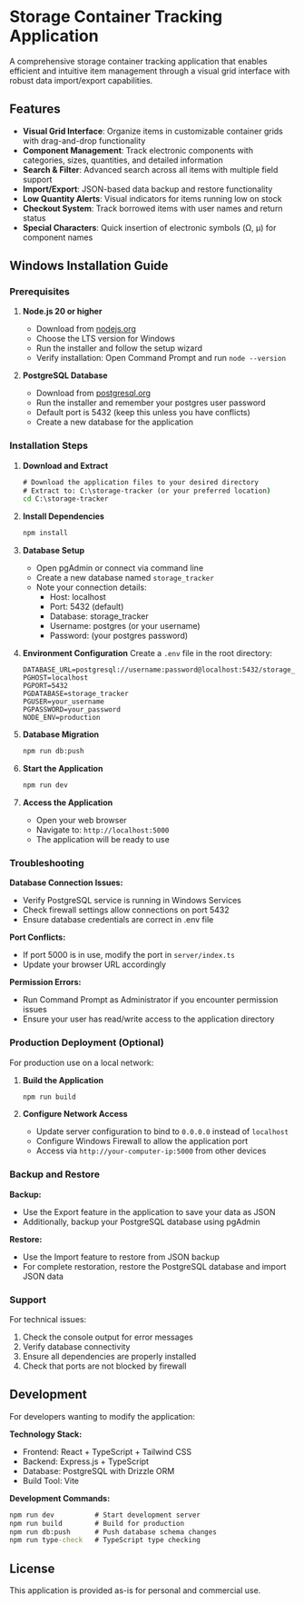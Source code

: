 # Storage Container Tracking Application

A comprehensive storage container tracking application that enables efficient and intuitive item management through a visual grid interface with robust data import/export capabilities.

## Features

- **Visual Grid Interface**: Organize items in customizable container grids with drag-and-drop functionality
- **Component Management**: Track electronic components with categories, sizes, quantities, and detailed information
- **Search & Filter**: Advanced search across all items with multiple field support
- **Import/Export**: JSON-based data backup and restore functionality
- **Low Quantity Alerts**: Visual indicators for items running low on stock
- **Checkout System**: Track borrowed items with user names and return status
- **Special Characters**: Quick insertion of electronic symbols (Ω, μ) for component names

## Windows Installation Guide

### Prerequisites

1. **Node.js 20 or higher**
   - Download from [nodejs.org](https://nodejs.org/)
   - Choose the LTS version for Windows
   - Run the installer and follow the setup wizard
   - Verify installation: Open Command Prompt and run `node --version`

2. **PostgreSQL Database**
   - Download from [postgresql.org](https://www.postgresql.org/download/windows/)
   - Run the installer and remember your postgres user password
   - Default port is 5432 (keep this unless you have conflicts)
   - Create a new database for the application

### Installation Steps

1. **Download and Extract**
   ```cmd
   # Download the application files to your desired directory
   # Extract to: C:\storage-tracker (or your preferred location)
   cd C:\storage-tracker
   ```

2. **Install Dependencies**
   ```cmd
   npm install
   ```

3. **Database Setup**
   - Open pgAdmin or connect via command line
   - Create a new database named `storage_tracker`
   - Note your connection details:
     - Host: localhost
     - Port: 5432 (default)
     - Database: storage_tracker
     - Username: postgres (or your username)
     - Password: (your postgres password)

4. **Environment Configuration**
   Create a `.env` file in the root directory:
   ```env
   DATABASE_URL=postgresql://username:password@localhost:5432/storage_tracker
   PGHOST=localhost
   PGPORT=5432
   PGDATABASE=storage_tracker
   PGUSER=your_username
   PGPASSWORD=your_password
   NODE_ENV=production
   ```

5. **Database Migration**
   ```cmd
   npm run db:push
   ```

6. **Start the Application**
   ```cmd
   npm run dev
   ```

7. **Access the Application**
   - Open your web browser
   - Navigate to: `http://localhost:5000`
   - The application will be ready to use

### Troubleshooting

**Database Connection Issues:**
- Verify PostgreSQL service is running in Windows Services
- Check firewall settings allow connections on port 5432
- Ensure database credentials are correct in .env file

**Port Conflicts:**
- If port 5000 is in use, modify the port in `server/index.ts`
- Update your browser URL accordingly

**Permission Errors:**
- Run Command Prompt as Administrator if you encounter permission issues
- Ensure your user has read/write access to the application directory

### Production Deployment (Optional)

For production use on a local network:

1. **Build the Application**
   ```cmd
   npm run build
   ```

2. **Configure Network Access**
   - Update server configuration to bind to `0.0.0.0` instead of `localhost`
   - Configure Windows Firewall to allow the application port
   - Access via `http://your-computer-ip:5000` from other devices

### Backup and Restore

**Backup:**
- Use the Export feature in the application to save your data as JSON
- Additionally, backup your PostgreSQL database using pgAdmin

**Restore:**
- Use the Import feature to restore from JSON backup
- For complete restoration, restore the PostgreSQL database and import JSON data

### Support

For technical issues:
1. Check the console output for error messages
2. Verify database connectivity
3. Ensure all dependencies are properly installed
4. Check that ports are not blocked by firewall

## Development

For developers wanting to modify the application:

**Technology Stack:**
- Frontend: React + TypeScript + Tailwind CSS
- Backend: Express.js + TypeScript
- Database: PostgreSQL with Drizzle ORM
- Build Tool: Vite

**Development Commands:**
```cmd
npm run dev          # Start development server
npm run build        # Build for production
npm run db:push      # Push database schema changes
npm run type-check   # TypeScript type checking
```

## License

This application is provided as-is for personal and commercial use.